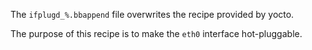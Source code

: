 The `ifplugd_%.bbappend` file overwrites the recipe provided by yocto.

The purpose of this recipe is to make the `eth0` interface hot-pluggable.